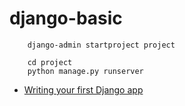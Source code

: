 # django-basic

        django-admin startproject project

        cd project
        python manage.py runserver



* [Writing your first Django app](https://docs.djangoproject.com/en/5.0/intro/tutorial01/)
